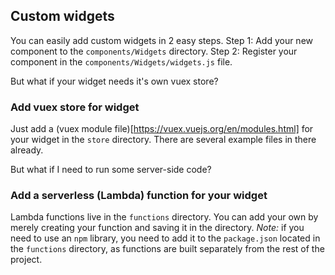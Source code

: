 ## Custom widgets
You can easily add custom widgets in 2 easy steps.
Step 1: Add your new component to the `components/Widgets` directory.
Step 2: Register your component in the `components/Widgets/widgets.js` file. 

But what if your widget needs it's own vuex store?

### Add vuex store for widget
Just add a (vuex module file)[https://vuex.vuejs.org/en/modules.html] for your widget in the `store` directory. 
There are several example files in there already.

But what if I need to run some server-side code?

### Add a serverless (Lambda) function for your widget
Lambda functions live in the `functions` directory. You can add your own by merely creating your function and saving it in the directory.
*Note:* if you need to use an `npm` library, you need to add it to the `package.json` located in the `functions` directory, as functions are built separately from the rest of the project.


